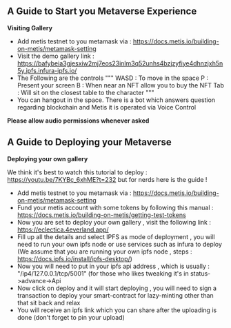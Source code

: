## A Guide to Start you Metaverse Experience 

**Visiting Gallery**

- Add metis testnet to you metamask via : https://docs.metis.io/building-on-metis/metamask-setting
- Visit the demo gallery link : https://bafybeia3gjesxiw2mj7eos23inlm3q52unhs4bzjzyfiye4dhnzjxh5n5y.ipfs.infura-ipfs.io/
- The Following are the controls 
""" 
WASD : To move in the space 
P   : Present your screen 
B   : When near an NFT allow you to buy the NFT
Tab : Will sit on the closest table to the character
"""
- You can hangout in the space. There is a bot which answers question regarding blockchain and Metis 
  it is operated via Voice Control 

**Please allow audio permissions whenever asked**


## A Guide to Deploying your Metaverse

**Deploying your own gallery**

We think it's best to watch this tutorial to deploy : https://youtu.be/7KYBc_6xhME?t=232
but for nerds here is the guide !

- Add metis testnet to you metamask via : https://docs.metis.io/building-on-metis/metamask-setting
- Fund your metis account with some tokens by following this manual : https://docs.metis.io/building-on-metis/getting-test-tokens
- Now you are set to deploy your own gallery , visit the following link : https://eclectica.4everland.app/
- Fill up all the details and select IPFS as mode of deployment , you will need to run your own ipfs node or use services such as infura to deploy 
(We assume that you are running your own ipfs node , steps : https://docs.ipfs.io/install/ipfs-desktop/)
- Now you will need to put in your ipfs api address , which is usually : "/ip4/127.0.0.1/tcp/5001" 
 (for those who likes tweaking it's in status->advance->Api
- Now click on deploy and it will start deploying , you will need to sign a transaction to deploy your smart-contract for lazy-minting other than that sit back and relax
- You will receive an ipfs link which you can share after the uploading is done (don't forget to pin your upload)

